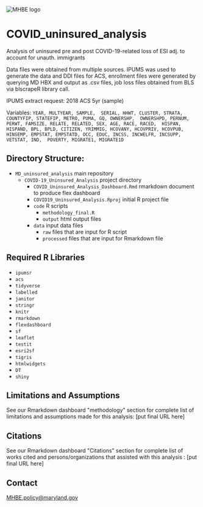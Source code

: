 ![MHBE logo](https://www.marylandhbe.com/wp-content/themes/marylandhbe/images/icon-enroll-here.png) 

# COVID_uninsured_analysis
Analysis of uninsured pre and post COVID-19-related loss of ESI 
adj. to account for unauth. immigrants

Data files were obtained from multiple sources. IPUMS was used to generate the 
data and DDI files for ACS, enrollment files were generated by querying MD HBX
and output as .csv files, job loss files obtained from BLS via blscrapeR 
library call.

IPUMS extract request: 2018 ACS 5yr (sample) 

Variables:
`YEAR, MULTYEAR, SAMPLE, 
SERIAL, HHWT, CLUSTER, STRATA, COUNTYFIP, STATEFIP, METRO, PUMA, GQ, OWNERSHP, 
OWNERSHPD, PERNUM, PERWT, FAMSIZE, RELATE, RELATED, SEX, AGE, RACE, RACED, 
HISPAN, HISPAND, BPL, BPLD, CITIZEN, YRIMMIG, HCOVANY, HCOVPRIV, HCOVPUB, 
HINSEMP, EMPSTAT, EMPSTATD, OCC, EDUC, INCSS, INCWELFR, INCSUPP, VETSTAT, IND, 
POVERTY, MIGRATE1, MIGRATE1D`

## Directory Structure:
- `MD_uninsured_analysis`  main repository
  - `COVID-19_Uninsured_Analysis` project directory
    - `COVID_Uninsured_Analysis_Dashboard.Rmd`  rmarkdown document to produce 
    flex dashboard
    - `COVID19_Uninsured_Analysis.Rproj`  initial R project file
    - `code`  R scripts
      * `methodology_final.R`
      * `output` html output files
    - `data`  input data files
      * `raw`  files that are input for R script
      * `processed`  files that are input for Rmarkdown file

## Required R Libraries
- `ipumsr`
- `acs`
- `tidyverse`
- `labelled`
- `janitor`
- `stringr`
- `knitr`
- `rmarkdown`
- `flexdashboard`
- `sf`
- `leaflet`
- `testit`
- `esri2sf`
- `tigris`
- `htmlwidgets`
- `DT`
- `shiny`

## Limitations and Assumptions
See our Rmarkdown dashboard "methodology" section for complete list of limitations 
and assumptions made for this analysis: [put final URL here]

## Citations
See our Rmarkdown dashboard "Citations" section for complete list of works cited 
and persons/organizations that assisted with this analysis : [put final URL here]

## Contact
MHBE.policy@maryland.gov
